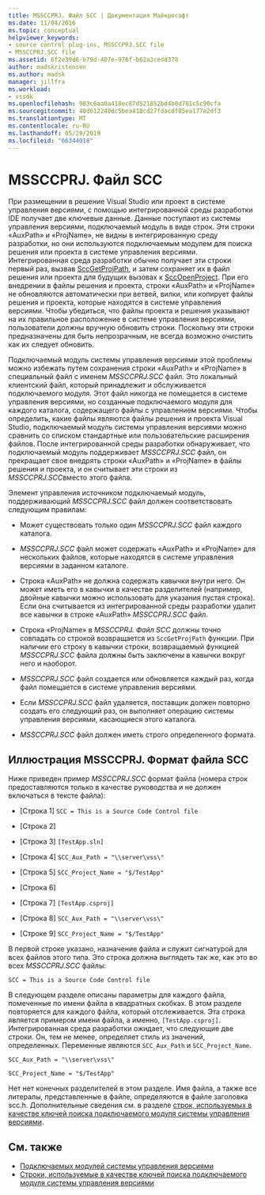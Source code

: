 ```yaml
---
title: MSSCCPRJ. Файл SCC | Документация Майкрософт
ms.date: 11/04/2016
ms.topic: conceptual
helpviewer_keywords:
- source control plug-ins, MSSCCPRJ.SCC file
- MSSCCPRJ.SCC file
ms.assetid: 6f2e39d6-b79d-407e-976f-b62a3cedd378
author: madskristensen
ms.author: madsk
manager: jillfra
ms.workload:
- vssdk
ms.openlocfilehash: 983c6aa0a418ec87d521852bd4b0d781c5c90cfa
ms.sourcegitcommit: 40d612240dc5bea418cd27fdacdf85ea177e2df3
ms.translationtype: MT
ms.contentlocale: ru-RU
ms.lasthandoff: 05/29/2019
ms.locfileid: "66344018"
---
```

# <a name="mssccprjscc-file"></a>MSSCCPRJ. Файл SCC
При размещении в решение Visual Studio или проект в системе управления версиями, с помощью интегрированной среды разработки IDE получает две ключевые данные. Данные поступают из системы управления версиями, подключаемый модуль в виде строк. Эти строки «AuxPath» и «ProjName», не видны в интегрированную среду разработки, но они используются подключаемым модулем для поиска решения или проекта в системе управления версиями. Интегрированная среда разработки обычно получает эти строки первый раз, вызвав [SccGetProjPath](../extensibility/sccgetprojpath-function.md), и затем сохраняет их в файл решения или проекта для будущих вызовах к [SccOpenProject](../extensibility/sccopenproject-function.md). При его внедрении в файлы решения и проекта, строки «AuxPath» и «ProjName» не обновляются автоматически при ветвей, вилки, или копирует файлы решения и проекта, которые находятся в системе управления версиями. Чтобы убедиться, что файлы проекта и решения указывают на их правильное расположение в системе управления версиями, пользователи должны вручную обновить строки. Поскольку эти строки предназначены для быть непрозрачным, не всегда возможно очистить как их следует обновить.

 Подключаемый модуль системы управления версиями этой проблемы можно избежать путем сохранения строки «AuxPath» и «ProjName» в специальный файл с именем *MSSCCPRJ.SCC* файл. Это локальный клиентский файл, который принадлежит и обслуживается подключаемого модуля. Этот файл никогда не помещается в системе управления версиями, но созданные подключаемого модуля для каждого каталога, содержащего файлы с управлением версиями. Чтобы определить, какие файлы являются файлы решения и проекта Visual Studio, подключаемый модуль системы управления версиями можно сравнить со списком стандартные или пользовательские расширения файлов. После интегрированной среды разработки обнаруживает, что подключаемый модуль поддерживает *MSSCCPRJ.SCC* файл, он прекращает свое внедрять строки «AuxPath» и «ProjName» в файлы решения и проекта, и он считывает эти строки из *MSSCCPRJ.SCC*вместо этого файла.

 Элемент управления источником подключаемый модуль, поддерживающий *MSSCCPRJ.SCC* файл должен соответствовать следующим правилам:

- Может существовать только один *MSSCCPRJ.SCC* файл каждого каталога.

- *MSSCCPRJ.SCC* файл может содержать «AuxPath» и «ProjName» для нескольких файлов, которые находятся в системе управления версиями в заданном каталоге.

- Строка «AuxPath» не должна содержать кавычки внутри него. Он может иметь его в кавычки в качестве разделителей (например, двойные кавычки можно использовать для указания пустая строка). Если она считывается из интегрированной среды разработки удалит все кавычки в строке «AuxPath» *MSSCCPRJ.SCC* файл.

- Строка «ProjName» в *MSSCCPRJ. Файл SCC* должны точно совпадать со строкой возвращается из `SccGetProjPath` функции. При наличии его строку в кавычки строки, возвращаемый функцией *MSSCCPRJ.SCC* файла должны быть заключены в кавычки вокруг него и наоборот.

- *MSSCCPRJ.SCC* файл создается или обновляется каждый раз, когда файл помещается в системе управления версиями.

- Если *MSSCCPRJ.SCC* файл удаляется, поставщик должен повторно создать его следующий раз, он выполняет операцию системы управления версиями, касающиеся этого каталога.

- *MSSCCPRJ.SCC* файл должен иметь строго определенного формата.

## <a name="an-illustration-of-the-mssccprjscc-file-format"></a>Иллюстрация MSSCCPRJ. Формат файла SCC
 Ниже приведен пример *MSSCCPRJ.SCC* формат файла (номера строк предоставляются только в качестве руководства и не должен включаться в тексте файла):

- [Строка 1] `SCC = This is a Source Code Control file`

- [Строка 2]

- [Строка 3] `[TestApp.sln]`

- [Строка 4] `SCC_Aux_Path = "\\server\vss\"`

- [Строка 5] `SCC_Project_Name = "$/TestApp"`

- [Строка 6]

- [Строка 7] `[TestApp.csproj]`

- [Строка 8] `SCC_Aux_Path = "\\server\vss\"`

- [Строке 9] `SCC_Project_Name = "$/TestApp"`

 В первой строке указано, назначение файла и служит сигнатурой для всех файлов этого типа. Это строка должна выглядеть так же, как это во всех *MSSCCPRJ.SCC* файлы:

 `SCC = This is a Source Code Control file`

 В следующем разделе описаны параметры для каждого файла, помеченные по имени файла в квадратных скобках. В этом разделе повторяется для каждого файла, который отслеживается. Эта строка является примером имени файла, а именно, `[TestApp.csproj]`. Интегрированная среда разработки ожидает, что следующие две строки. Он, тем не менее, определяет стиль из значений, определенных. Переменные являются `SCC_Aux_Path` и `SCC_Project_Name`.

 `SCC_Aux_Path = "\\server\vss\"`

 `SCC_Project_Name = "$/TestApp"`

 Нет нет конечных разделителей в этом разделе. Имя файла, а также все литералы, представленные в файле, определяются в файле заголовка scc.h. Дополнительные сведения см. в разделе [строк, используемых в качестве ключей поиска подключаемого модуля системы управления версиями](../extensibility/strings-used-as-keys-for-finding-a-source-control-plug-in.md).

## <a name="see-also"></a>См. также
- [Подключаемых модулей системы управления версиями](../extensibility/source-control-plug-ins.md)
- [Строки, используемые в качестве ключей поиска подключаемого модуля системы управления версиями](../extensibility/strings-used-as-keys-for-finding-a-source-control-plug-in.md)